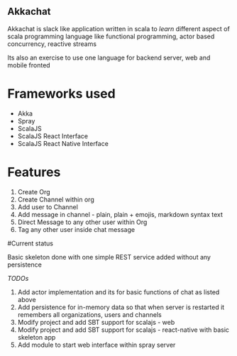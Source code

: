 ## Akkachat

Akkachat is slack like application written in scala to *learn* different aspect of scala programming language like functional programming, actor based concurrency, reactive streams

Its also an exercise to use one language for backend server, web and mobile fronted

# Frameworks used
- Akka
- Spray
- ScalaJS
- ScalaJS React Interface
- ScalaJS React Native Interface

# Features
1. Create Org
2. Create Channel within org
3. Add user to Channel
4. Add message in channel - plain, plain + emojis, markdown syntax text
5. Direct Message to any other user within Org
6. Tag any other user inside chat message

#Current status

Basic skeleton done with one simple REST service added without any persistence

*TODOs*

1. Add actor implementation and its for basic functions of chat as listed above
2. Add persistence for in-memory data so that when server is restarted it remembers all organizations, users and channels
3. Modify project and add SBT support for scalajs - web
4. Modify project and add SBT support for scalajs - react-native with basic skeleton app
5. Add module to start web interface within spray server
